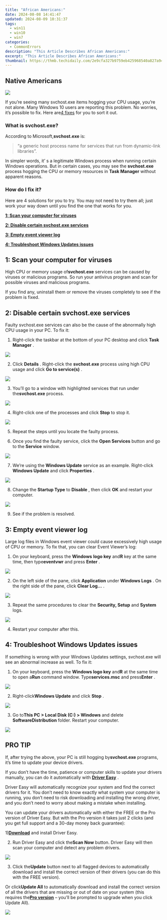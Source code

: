 ```yaml
---
title: "African Americans:"
date: 2024-08-08 14:41:47
updated: 2024-08-09 10:31:37
tags:
  - win11
  - win10
  - win7
categories:
  - CommonErrors
description: "This Article Describes African Americans:"
excerpt: "This Article Describes African Americans:"
thumbnail: https://thmb.techidaily.com/2e9cfa327b9759eb425968540a827a94cde4fe4ea34aa4ab5faa41249fabd55a.jpg
---
```


## Native Americans

![](https://images.drivereasy.com/wp-content/uploads/2016/10/svchost-exe-in-task-manager-600x402.jpg)

 If you’re seeing many svchost.exe items hogging your CPU usage, you’re not alone. Many Windows 10 users are reporting this problem. No worries, it’s possible to fix. Here are[4 fixes](#how) for you to sort it out.

### **What is svchost.exe?**

 According to Microsoft,**svchost.exe** is:

> “a generic host process name for services that run from dynamic-link libraries”.

 In simpler words, it’ s a legitimate Windows process when running certain Windows operations. But in certain cases, you may see the **svchost.exe**  process hogging the CPU or memory resources in **Task Manager**  without apparent reasons.

### **How do I fix it?**

 Here are 4 solutions for you to try. You may not need to try them all; just work your way down until you find the one that works for you.

[**1: Scan your computer for viruses**](#1)

[**2: Disable certain svchost.exe services**](#2)

[**3: Empty event viewer log**](#3)

[**4: Troubleshoot Windows Updates issues**](#4)

## **1: Scan your computer for viruses**

 High CPU or memory usage of**svchost.exe** services can be caused by viruses or malicious programs. So run your antivirus program and scan for possible viruses and malicious programs.

 If you find any, uninstall them or remove the viruses completely to see if the problem is fixed.

## **2: Disable certain svchost.exe services**

 Faulty svchost.exe services can also be the cause of the abnormally high CPU usage in your PC. To fix it:

 1) Right-click the taskbar at the bottom of your PC desktop and click **Task Manager** .

![](https://images.drivereasy.com/wp-content/uploads/2016/10/task-manager.png)

2) Click **Details** . Right-click the **svchost.exe**  process using high CPU usage and click **Go to service(s)** .

![](https://images.drivereasy.com/wp-content/uploads/2016/10/go-to-services-600x417.jpg)

 3) You’ll go to a window with highlighted services that run under the**svchost.exe** process.

![](https://images.drivereasy.com/wp-content/uploads/2016/10/highlighted-services.jpg)

 4) Right-click one of the processes and click **Stop**  to stop it.

![](https://images.drivereasy.com/wp-content/uploads/2016/10/stop-service-in-task-manager.jpg)

 5) Repeat the steps until you locate the faulty process.

 6) Once you find the faulty service, click the **Open Services** button and go to the **Service** window.

![](https://images.drivereasy.com/wp-content/uploads/2016/10/open-services-600x422.jpg)

7) We’re using the **Windows Update**  service as an example. Right-click **Windows Update**  and click **Properties** .

![](https://images.drivereasy.com/wp-content/uploads/2016/10/windows-update-properties.jpg)

8) Change the **Startup Type** to **Disable** , then click **OK** and restart your computer.

![](https://images.drivereasy.com/wp-content/uploads/2016/10/startup-type-disable.jpg)

9) See if the problem is resolved.

## **3: Empty event viewer log**

 Large log files in Windows event viewer could cause excessively high usage of CPU or memory. To fix that, you can clear Event Viewer’s log:

 1) On your keyboard, press the **Windows** **logo key** and**R** key at the same time, then type**eventvwr** and press **Enter** .

![](https://images.drivereasy.com/wp-content/uploads/2016/10/eventvwr.png)

 2) On the left side of the pane, click **Application** under **Windows Logs**  . On the right side of the pane, click **Clear Log…** .

![](https://images.drivereasy.com/wp-content/uploads/2016/10/clear-log-windows-log-application-event-viewer.jpg)

 3) Repeat the same procedures to clear the **Security, Setup** and **System** logs.

![](https://images.drivereasy.com/wp-content/uploads/2016/10/security-setup-and-system-log.jpg)

 4) Restart your computer after this.

## **4: Troubleshoot Windows Updates issues**

 If something is wrong with your Windows Updates settings, svchost.exe will see an abnormal increase as well. To fix it:

 1) On your keyboard, press the **Windows logo key** and**R**  at the same time to open a**Run** command window. Type**services.msc** and press**Enter** .

![](https://images.drivereasy.com/wp-content/uploads/2016/10/services-msc.png)

 2) Right-click**Windows Update** and click **Stop** .

![](https://images.drivereasy.com/wp-content/uploads/2016/10/stop-windows-update-service.jpg)

 3) Go to**This PC > Local Disk (C:) > Windows** and delete **SoftwareDistribution** folder. Restart your computer.

![](https://images.drivereasy.com/wp-content/uploads/2016/10/softwaredistribution.jpg)

## **PRO TIP**

 If, after trying the above, your PC is still hogging by**svchost.exe** programs, it’s time to update your device drivers.

 If you don’t have the time, patience or computer skills to update your drivers manually, you can do it automatically with [**Driver Easy**](https://tools.techidaily.com/drivereasy/download/) .

 Driver Easy will automatically recognize your system and find the correct drivers for it. You don’t need to know exactly what system your computer is running, you don’t need to risk downloading and installing the wrong driver, and you don’t need to worry about making a mistake when installing.

 You can update your drivers automatically with either the FREE or the Pro version of Driver Easy. But with the Pro version it takes just 2 clicks (and you get full support and a 30-day money back guarantee):

 1)[**Download**](https://tools.techidaily.com/drivereasy/download/) and install Driver Easy.

 2) Run Driver Easy and click the**Scan Now** button. Driver Easy will then scan your computer and detect any problem drivers.

![](https://images.drivereasy.com/wp-content/uploads/2017/09/img_59b21f9606b83.png)

 3) Click the**Update** button next to all flagged devices to automatically download and install the correct version of their drivers (you can do this with the FREE version).

 Or click**Update All** to automatically download and install the correct version of all the drivers that are missing or out of date on your system (this requires the[**Pro version**](https://tools.techidaily.com/drivereasy/download/) – you’ll be prompted to upgrade when you click Update All).

![](https://images.drivereasy.com/wp-content/uploads/2017/09/img_59b21fb4e7c7a.jpg)

<ins class="adsbygoogle"
     style="display:block"
     data-ad-format="autorelaxed"
     data-ad-client="ca-pub-7571918770474297"
     data-ad-slot="1223367746"></ins>



<ins class="adsbygoogle"
     style="display:block"
     data-ad-client="ca-pub-7571918770474297"
     data-ad-slot="8358498916"
     data-ad-format="auto"
     data-full-width-responsive="true"></ins>
